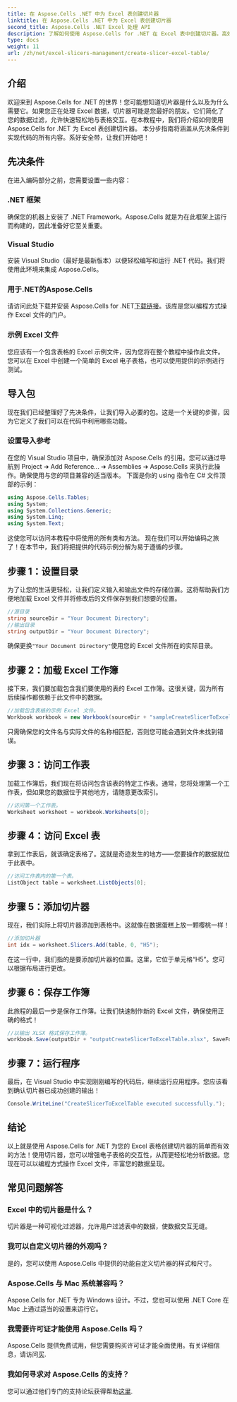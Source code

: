 ```yaml
---
title: 在 Aspose.Cells .NET 中为 Excel 表创建切片器
linktitle: 在 Aspose.Cells .NET 中为 Excel 表创建切片器
second_title: Aspose.Cells .NET Excel 处理 API
description: 了解如何使用 Aspose.Cells for .NET 在 Excel 表中创建切片器。高效数据过滤的分步指南。
type: docs
weight: 11
url: /zh/net/excel-slicers-management/create-slicer-excel-table/
---
```

## 介绍
欢迎来到 Aspose.Cells for .NET 的世界！您可能想知道切片器是什么以及为什么需要它。如果您正在处理 Excel 数据，切片器可能是您最好的朋友。它们简化了您的数据过滤，允许快速轻松地与表格交互。在本教程中，我们将介绍如何使用 Aspose.Cells for .NET 为 Excel 表创建切片器。
本分步指南将涵盖从先决条件到实现代码的所有内容。系好安全带，让我们开始吧！
## 先决条件
在进入编码部分之前，您需要设置一些内容：
### .NET 框架
确保您的机器上安装了 .NET Framework。Aspose.Cells 就是为在此框架上运行而构建的，因此准备好它至关重要。
### Visual Studio
安装 Visual Studio（最好是最新版本）以便轻松编写和运行 .NET 代码。我们将使用此环境来集成 Aspose.Cells。
### 用于.NET的Aspose.Cells
请访问此处下载并安装 Aspose.Cells for .NET[下载链接](https://releases.aspose.com/cells/net/)。该库是您以编程方式操作 Excel 文件的门户。
### 示例 Excel 文件
您应该有一个包含表格的 Excel 示例文件，因为您将在整个教程中操作此文件。您可以在 Excel 中创建一个简单的 Excel 电子表格，也可以使用提供的示例进行测试。
## 导入包
现在我们已经整理好了先决条件，让我们导入必要的包。这是一个关键的步骤，因为它定义了我们可以在代码中利用哪些功能。
### 设置导入参考
在您的 Visual Studio 项目中，确保添加对 Aspose.Cells 的引用。您可以通过导航到 Project ➔ Add Reference... ➔ Assemblies ➔ Aspose.Cells 来执行此操作。确保使用与您的项目兼容的适当版本。
下面是你的 using 指令在 C# 文件顶部的示例：
```csharp
using Aspose.Cells.Tables;
using System;
using System.Collections.Generic;
using System.Linq;
using System.Text;
```
这使您可以访问本教程中将使用的所有类和方法。
现在我们可以开始编码之旅了！在本节中，我们将把提供的代码示例分解为易于遵循的步骤。
## 步骤 1：设置目录
为了让您的生活更轻松，让我们定义输入和输出文件的存储位置。这将帮助我们方便地加载 Excel 文件并将修改后的文件保存到我们想要的位置。
```csharp
//源目录
string sourceDir = "Your Document Directory";
//输出目录
string outputDir = "Your Document Directory";
```
确保更换`"Your Document Directory"`使用您的 Excel 文件所在的实际目录。
## 步骤 2：加载 Excel 工作簿
接下来，我们要加载包含我们要使用的表的 Excel 工作簿。这很关键，因为所有后续操作都依赖于此文件中的数据。
```csharp
//加载包含表格的示例 Excel 文件。
Workbook workbook = new Workbook(sourceDir + "sampleCreateSlicerToExcelTable.xlsx");
```
只需确保您的文件名与实际文件的名称相匹配，否则您可能会遇到文件未找到错误。
## 步骤 3：访问工作表
加载工作簿后，我们现在将访问包含该表的特定工作表。通常，您将处理第一个工作表，但如果您的数据位于其他地方，请随意更改索引。
```csharp
//访问第一个工作表。
Worksheet worksheet = workbook.Worksheets[0];
```
## 步骤 4：访问 Excel 表
拿到工作表后，就该确定表格了。这就是奇迹发生的地方——您要操作的数据就位于此表中。
```csharp
//访问工作表内的第一个表。
ListObject table = worksheet.ListObjects[0];
```
## 步骤 5：添加切片器
现在，我们实际上将切片器添加到表格中。这就像在数据蛋糕上放一颗樱桃一样！ 
```csharp
//添加切片器
int idx = worksheet.Slicers.Add(table, 0, "H5");
```
在这一行中，我们指的是要添加切片器的位置。这里，它位于单元格“H5”。您可以根据布局进行更改。
## 步骤 6：保存工作簿
此旅程的最后一步是保存工作簿。让我们快速制作新的 Excel 文件，确保使用正确的格式！
```csharp
//以输出 XLSX 格式保存工作簿。
workbook.Save(outputDir + "outputCreateSlicerToExcelTable.xlsx", SaveFormat.Xlsx);
```
## 步骤 7：运行程序
最后，在 Visual Studio 中实现刚刚编写的代码后，继续运行应用程序。您应该看到确认切片器已成功创建的输出！
```csharp
Console.WriteLine("CreateSlicerToExcelTable executed successfully.");
```
## 结论
以上就是使用 Aspose.Cells for .NET 为您的 Excel 表格创建切片器的简单而有效的方法！使用切片器，您可以增强电子表格的交互性，从而更轻松地分析数据。您现在可以以编程方式操作 Excel 文件，丰富您的数据呈现。
## 常见问题解答

### Excel 中的切片器是什么？
切片器是一种可视化过滤器，允许用户过滤表中的数据，使数据交互无缝。
  
### 我可以自定义切片器的外观吗？
是的，您可以使用 Aspose.Cells 中提供的功能自定义切片器的样式和尺寸。
  
### Aspose.Cells 与 Mac 系统兼容吗？
Aspose.Cells for .NET 专为 Windows 设计。不过，您也可以使用 .NET Core 在 Mac 上通过适当的设置来运行它。
  
### 我需要许可证才能使用 Aspose.Cells 吗？
 Aspose.Cells 提供免费试用，但您需要购买许可证才能全面使用。有关详细信息，请访问[买](https://purchase.aspose.com/buy).
  
### 我如何寻求对 Aspose.Cells 的支持？
您可以通过他们专门的支持论坛获得帮助[这里](https://forum.aspose.com/c/cells/9).